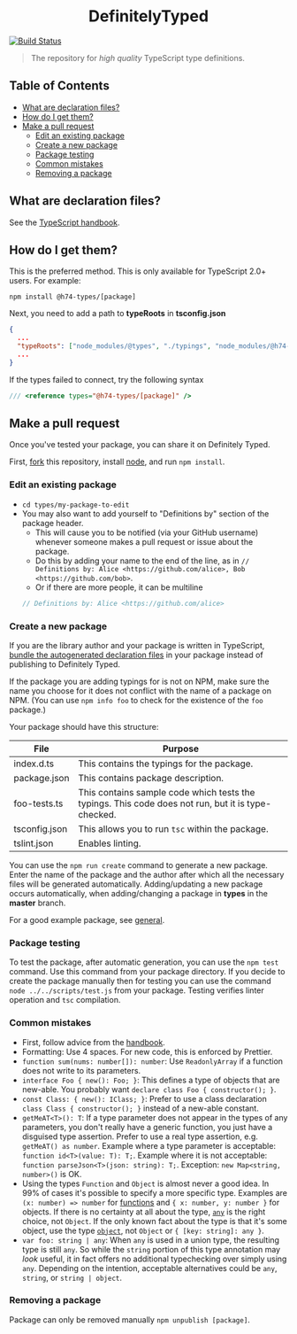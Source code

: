<h1 align="center"><strong>DefinitelyTyped</strong></h1>

[![Build Status](https://travis-ci.org/Hooked74/DefinitelyTyped.svg?branch=master)](https://travis-ci.org/Hooked74/DefinitelyTyped)

> The repository for *high quality* TypeScript type definitions.

## Table of Contents

* [What are declaration files?](#what-are-declaration-files)
* [How do I get them?](#how-do-i-get-them)
* [Make a pull request](#make-a-pull-request)
    * [Edit an existing package](#edit-an-existing-package)
    * [Create a new package](#create-a-new-package)
    * [Package testing](#package-testing)
    * [Common mistakes](#common-mistakes)
    * [Removing a package](#removing-a-package)

## What are declaration files?

See the [TypeScript handbook](http://www.typescriptlang.org/docs/handbook/declaration-files/introduction.html).

## How do I get them?

This is the preferred method. This is only available for TypeScript 2.0+ users. For example:

```
npm install @h74-types/[package]
```

Next, you need to add a path to **typeRoots** in **tsconfig.json**

```json
{
  ...
  "typeRoots": ["node_modules/@types", "./typings", "node_modules/@h74-types"]
  ...
}
```

If the types failed to connect, try the following syntax

```js
/// <reference types="@h74-types/[package]" />
```

## Make a pull request

Once you've tested your package, you can share it on Definitely Typed.

First, [fork](https://guides.github.com/activities/forking/) this repository, install [node](https://nodejs.org/), and run `npm install`.

### Edit an existing package

* `cd types/my-package-to-edit`
* You may also want to add yourself to "Definitions by" section of the package header.
  - This will cause you to be notified (via your GitHub username) whenever someone makes a pull request or issue about the package.
  - Do this by adding your name to the end of the line, as in `// Definitions by: Alice <https://github.com/alice>, Bob <https://github.com/bob>`.
  - Or if there are more people, it can be multiline
  ```js
  // Definitions by: Alice <https://github.com/alice>
  ```

### Create a new package

If you are the library author and your package is written in TypeScript, [bundle the autogenerated declaration files](http://www.typescriptlang.org/docs/handbook/declaration-files/publishing.html) in your package instead of publishing to Definitely Typed.

If the package you are adding typings for is not on NPM, make sure the name you choose for it does not conflict with the name of a package on NPM.
(You can use `npm info foo` to check for the existence of the `foo` package.)

Your package should have this structure:

| File | Purpose |
| --- | --- |
| index.d.ts | This contains the typings for the package. |
| package.json | This contains package description. |
| foo-tests.ts| This contains sample code which tests the typings. This code does not run, but it is type-checked. |
| tsconfig.json | This allows you to run `tsc` within the package. |
| tslint.json | Enables linting. |

You can use the `npm run create` command to generate a new package. Enter the name of the package and the author after which all the necessary files will be generated automatically.
Adding/updating a new package occurs automatically, when adding/changing a package in **types** in the **master** branch.

For a good example package, see [general](https://github.com/Hooked74/DefinitelyTyped/tree/master/types/general).

### Package testing

To test the package, after automatic generation, you can use the `npm test` command. Use this command from your package directory. If you decide to create the package manually then for testing you can use the command `node ../../scripts/test.js` from your package. Testing verifies linter operation and `tsc` compilation.


### Common mistakes

* First, follow advice from the [handbook](http://www.typescriptlang.org/docs/handbook/declaration-files/do-s-and-don-ts.html).
* Formatting: Use 4 spaces. For new code, this is enforced by Prettier.
* `function sum(nums: number[]): number`: Use `ReadonlyArray` if a function does not write to its parameters.
* `interface Foo { new(): Foo; }`:
    This defines a type of objects that are new-able. You probably want `declare class Foo { constructor(); }`.
* `const Class: { new(): IClass; }`:
    Prefer to use a class declaration `class Class { constructor(); }` instead of a new-able constant.
* `getMeAT<T>(): T`:
    If a type parameter does not appear in the types of any parameters, you don't really have a generic function, you just have a disguised type assertion.
    Prefer to use a real type assertion, e.g. `getMeAT() as number`.
    Example where a type parameter is acceptable: `function id<T>(value: T): T;`.
    Example where it is not acceptable: `function parseJson<T>(json: string): T;`.
    Exception: `new Map<string, number>()` is OK.
* Using the types `Function` and `Object` is almost never a good idea. In 99% of cases it's possible to specify a more specific type. Examples are `(x: number) => number` for [functions](http://www.typescriptlang.org/docs/handbook/functions.html#function-types) and `{ x: number, y: number }` for objects. If there is no certainty at all about the type, [`any`](http://www.typescriptlang.org/docs/handbook/basic-types.html#any) is the right choice, not `Object`. If the only known fact about the type is that it's some object, use the type [`object`](https://www.typescriptlang.org/docs/handbook/release-notes/typescript-2-2.html#object-type), not `Object` or `{ [key: string]: any }`.
* `var foo: string | any`:
    When `any` is used in a union type, the resulting type is still `any`. So while the `string` portion of this type annotation may _look_ useful, it in fact offers no additional typechecking over simply using `any`.
    Depending on the intention, acceptable alternatives could be `any`, `string`, or `string | object`.


### Removing a package

Package can only be removed manually `npm unpublish [package]`.
